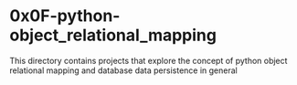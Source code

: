 # 0x0F-python-object_relational_mapping  
This directory contains projects that explore the concept of python object relational mapping and database data persistence in general
